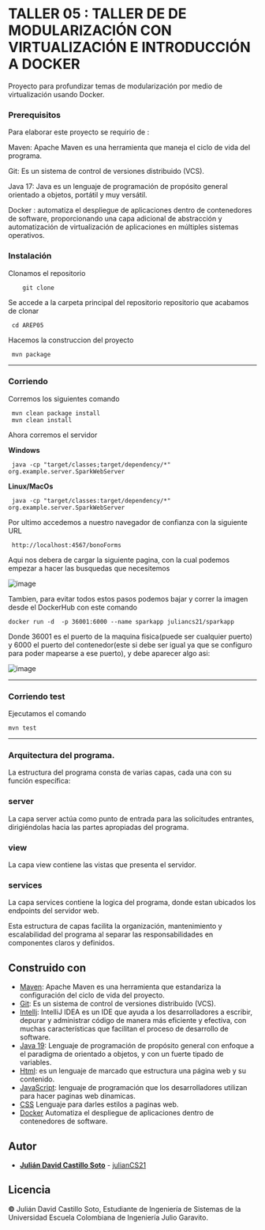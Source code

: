 # TALLER 05 : TALLER DE DE MODULARIZACIÓN CON VIRTUALIZACIÓN E INTRODUCCIÓN A DOCKER

Proyecto para profundizar temas de modularización por medio de virtualización usando Docker.

### Prerequisitos

Para elaborar este proyecto se requirio de : 


Maven: Apache Maven es una herramienta que maneja el ciclo de vida del programa.



Git: Es un sistema de control de versiones distribuido (VCS).



Java 17: Java es un lenguaje de programación de propósito general orientado a objetos, portátil y muy versátil.


Docker : automatiza el despliegue de aplicaciones dentro de contenedores de software, proporcionando una capa adicional de abstracción y automatización de virtualización de aplicaciones en múltiples sistemas operativos.



### Instalación

Clonamos el repositorio

```
    git clone 

```
Se accede a la carpeta principal del repositorio repositorio que acabamos de clonar

	 cd AREP05

Hacemos la construccion del proyecto

	 mvn package
---
### Corriendo
Corremos los siguientes comando
	
	 mvn clean package install
	 mvn clean install

Ahora corremos el servidor
	
**Windows**

	 java -cp "target/classes;target/dependency/*" org.example.server.SparkWebServer    

**Linux/MacOs**

	 java -cp "target/classes:target/dependency/*" org.example.server.SparkWebServer    

Por ultimo accedemos a nuestro navegador de confianza con la siguiente URL

	 http://localhost:4567/bonoForms

Aqui nos debera de cargar la siguiente pagina, con la cual podemos empezar a hacer las busquedas que necesitemos

![image](https://github.com/julianCS21/AREP05/assets/96396177/83973d80-690f-45e8-8973-910fe351bf32)


Tambien, para evitar todos estos pasos podemos bajar y correr la imagen desde el DockerHub con este comando


	docker run -d  -p 36001:6000 --name sparkapp juliancs21/sparkapp


 Donde 36001 es el puerto de la maquina fisica(puede ser cualquier puerto) y 6000 el puerto del contenedor(este si debe ser igual ya que se configuro para poder mapearse a ese puerto), y debe aparecer algo asi:


 ![image](https://github.com/julianCS21/AREP05/assets/96396177/33c42cd0-a1fe-4990-b391-2e11b9bb8d1a)


 

---
### Corriendo test

Ejecutamos el comando

	mvn test
	
---


### Arquitectura del programa.



La estructura del programa consta de varias capas, cada una con su función específica:

### server


La capa server actúa como punto de entrada para las solicitudes entrantes, dirigiéndolas hacia las partes apropiadas del programa.

### view


La capa view contiene las vistas que presenta el servidor.

### services

La capa services contiene la logica del programa, donde estan ubicados los endpoints del servidor web.


Esta estructura de capas facilita la organización, mantenimiento y escalabilidad del programa al separar las responsabilidades en componentes claros y definidos.





## Construido con

* [Maven](https://maven.apache.org/): Apache Maven es una herramienta que estandariza la configuración del ciclo de vida del proyecto.
* [Git](https://rometools.github.io/rome/):  Es un sistema de control de versiones distribuido (VCS).
* [Intellj](https://www.jetbrains.com/es-es/idea/): IntelliJ IDEA es un IDE que ayuda a los desarrolladores a escribir, depurar y administrar código de manera más eficiente y efectiva, con muchas características que facilitan el proceso de desarrollo de software.
* [Java 19](https://www.java.com/es/): Lenguaje de programación de propósito general con enfoque a el paradigma de orientado a objetos, y con un fuerte tipado de variables.
* [Html](https://developer.mozilla.org/es/docs/Learn/Getting_started_with_the_web/HTML_basics): es un lenguaje de marcado que estructura una página web y su contenido.
* [JavaScript](https://developer.mozilla.org/es/docs/Learn/JavaScript/First_steps/What_is_JavaScript): lenguaje de programación que los desarrolladores utilizan para hacer paginas web dinamicas.
* [CSS](https://developer.mozilla.org/es/docs/Web/CSS) Lenguaje para darles estilos a paginas web.
* [Docker](https://www.docker.com) Automatiza el despliegue de aplicaciones dentro de contenedores de software.


## Autor
* **[Julián David Castillo Soto](https://www.linkedin.com/in/julián-david-castillo-soto-118856216/)**  - [julianCS21](https://github.com/julianCS21)

## Licencia
**©** Julián David Castillo Soto, Estudiante de Ingeniería de Sistemas de la Universidad Escuela Colombiana de Ingeniería Julio Garavito.
